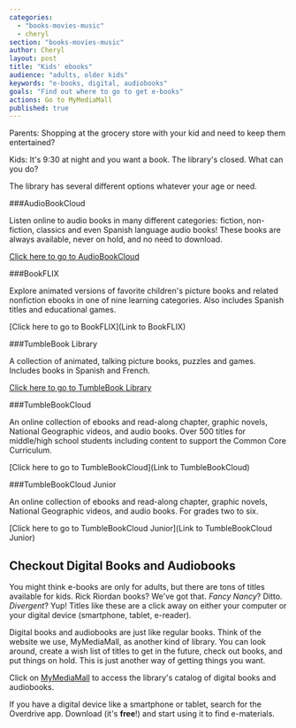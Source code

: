 ```yaml
---
categories: 
  - "books-movies-music"
  - cheryl
section: "books-movies-music"
author: Cheryl
layout: post
title: "Kids' ebooks"
audience: "adults, older kids"
keywords: "e-books, digital, audiobooks"
goals: "Find out where to go to get e-books"
actions: Go to MyMediaMall
published: true
---
```


Parents: Shopping at the grocery store with your kid and need to keep them entertained?

Kids: It's 9:30 at night and you want a book. The library's closed. What can you do?

The library has several different options whatever your age or need.

###AudioBookCloud

Listen online to audio books in many different categories: fiction, non-fiction, classics and even Spanish language audio books! These books are always available, never on hold, and no need to download.

[Click here to go to AudioBookCloud](http://www.audiobookcloud.com/ViewByCover.aspx?categoryID=35&subcategoryID=19)

###BookFLIX

Explore animated versions of favorite children's picture books and related nonfiction ebooks in one of nine learning categories. Also includes Spanish titles and educational games.

[Click here to go to BookFLIX](Link to BookFLIX)

###TumbleBook Library

A collection of animated, talking picture books, puzzles and games. Includes books in Spanish and French.

[Click here to go to TumbleBook Library](http://www.tumblebooks.com/library/asp/home_tumblebooks.asp)

###TumbleBookCloud

An online collection of ebooks and read-along chapter, graphic novels, National Geographic videos, and audio books. Over 500 titles for middle/high school students including content to support the Common Core Curriculum.

[Click here to go to TumbleBookCloud](Link to TumbleBookCloud)

###TumbleBookCloud Junior

An online collection of ebooks and read-along chapter, graphic novels, National Geographic videos, and audio books. For grades two to six.

[Click here to go to TumbleBookCloud Junior](Link to TumbleBookCloud Junior)


## Checkout Digital Books and Audiobooks

You might think e-books are only for adults, but there are tons of titles available for kids. Rick Riordan books? We've got that. _Fancy Nancy_? Ditto. _Divergent_? Yup! Titles like these are a click away on either your computer or your digital device (smartphone, tablet, e-reader). 

Digital books and audiobooks are just like regular books. Think of the website we use, MyMediaMall, as another kind of library. You can look around, create a wish list of titles to get in the future, check out books, and put things on hold. This is just another way of getting things you want.

Click on [MyMediaMall](http://www.mymediamall.net/54B63257-767F-46EA-B648-E1895F4E2321/10/50/en/Default.htm) to access the library's catalog of digital books and audiobooks. 

If you have a digital device like a smartphone or tablet, search for the Overdrive app. Download (it's **free**!) and start using it to find e-materials.
